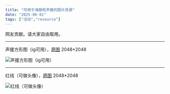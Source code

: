 ```yaml
---
title: "可用于海报和声援的图片资源" 
date: "2025-06-01"
tags: ["活动","resource"] 
---
```


网友贡献。请大家自由取用。

----

声援方形图（ig可用），[原图](/resource-pic/声援方形图（ig可用）.png) 2048*2048

![声援方形图（ig可用）](/resource-pic/声援方形图（ig可用）-500.jpg)

----

红线（可做头像），[原图](/resource-pic/红线（可做头像）.png) 2048*2048

![红线（可做头像）](/resource-pic/红线（可做头像）-500.jpg)
